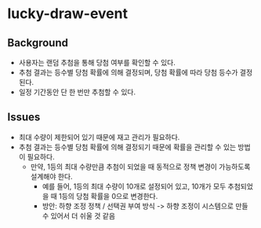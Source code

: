 # lucky-draw-event

## Background

- 사용자는 랜덤 추첨을 통해 당첨 여부를 확인할 수 있다.
- 추첨 결과는 등수별 당첨 확률에 의해 결정되며, 당첨 확률에 따라 당첨 등수가 결정된다.
- 일정 기간동안 단 한 번만 추첨할 수 있다.

## Issues

- 최대 수량이 제한되어 있기 때문에 재고 관리가 필요하다.
- 추첨 결과는 등수별 당첨 확률에 의해 결정되기 때문에 확률을 관리할 수 있는 방법이 필요하다.
  - 만약, 1등의 최대 수량만큼 추첨이 되었을 때 동적으로 정책 변경이 가능하도록 설계해야 한다.
    - 예를 들어, 1등의 최대 수량이 10개로 설정되어 있고, 10개가 모두 추첨되었을 때 1등의 당첨 확률을 0으로 변경한다.
    - 방안: 하향 조정 정책 / 선택권 부여 방식 -> 하향 조정이 시스템으로 만들 수 있어서 더 쉬울 것 같음
